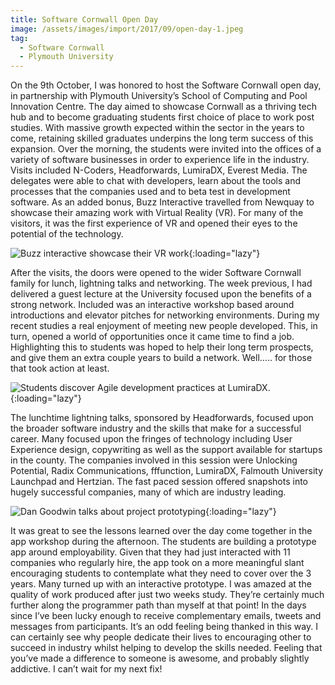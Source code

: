 ```yaml
---
title: Software Cornwall Open Day
image: /assets/images/import/2017/09/open-day-1.jpeg
tag:
  - Software Cornwall
  - Plymouth University
---
```


On the 9th October, I was honored to host the Software Cornwall open day, in partnership with Plymouth University’s School of Computing and Pool Innovation Centre. The day aimed to showcase Cornwall as a thriving tech hub and to become graduating students first choice of place to work post studies. With massive growth expected within the sector in the years to come, retaining skilled graduates underpins the long term success of this expansion.
Over the morning, the students were invited into the offices of a variety of software businesses in order to experience life in the industry. Visits included N-Coders, Headforwards, LumiraDX, Everest Media. The delegates were able to chat with developers, learn about the tools and processes that the companies used and to beta test in development software. As an added bonus, Buzz Interactive travelled from Newquay to showcase their amazing work with Virtual Reality (VR). For many of the visitors, it was the first experience of VR and opened their eyes to the potential of the technology.

![Buzz interactive showcase their VR work](/assets/images/import/2017/09/open-day-2.jpeg){:loading="lazy"}

After the visits, the doors were opened to the wider Software Cornwall family for lunch, lightning talks and networking. The week previous, I had delivered a guest lecture at the University focused upon the benefits of a strong network. Included was an interactive workshop based around introductions and elevator pitches for networking environments. During my recent studies a real enjoyment of meeting new people developed. This, in turn, opened a world of opportunities once it came time to find a job. Highlighting this to students was hoped to help their long term prospects, and give them an extra couple years to build a network. Well….. for those that took action at least.

![Students discover Agile development practices at LumiraDX.](/assets/images/import/2017/09/open-day-2.jpeg){:loading="lazy"}

The lunchtime lightning talks, sponsored by Headforwards, focused upon the broader software industry and the skills that make for a successful career. Many focused upon the fringes of technology including User Experience design, copywriting as well as the support available for startups in the county. The companies involved in this session were Unlocking Potential, Radix Communications, fffunction, LumiraDX, Falmouth University Launchpad and Hertzian. The fast paced session offered snapshots into hugely successful companies, many of which are industry leading.

![Dan Goodwin talks about project prototyping](/assets/images/import/2017/09/open-day-3.jpeg){:loading="lazy"}

It was great to see the lessons learned over the day come together in the app workshop during the afternoon. The students are building a prototype app around employability. Given that they had just interacted with 11 companies who regularly hire, the app took on a more meaningful slant encouraging students to contemplate what they need to cover over the 3 years. Many turned up with an interactive prototype. I was amazed at the quality of work produced after just two weeks study. They’re certainly much further along the programmer path than myself at that point!
In the days since I’ve been lucky enough to receive complementary emails, tweets and messages from participants. It’s an odd feeling being thanked in this way. I can certainly see why people dedicate their lives to encouraging other to succeed in industry whilst helping to develop the skills needed. Feeling that you’ve made a difference to someone is awesome, and probably slightly addictive.
I can’t wait for my next fix!
